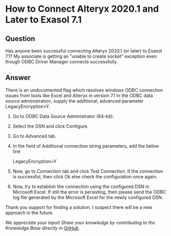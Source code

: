 # How to Connect Alteryx 2020.1 and Later to Exasol 7.1

## Question
Has anyone been successful connecting Alteryx 2020.1 (or later) to Exasol 7.1?  My associate is getting an "unable to create socket" exception even though ODBC Driver Manager connects successfully.

## Answer
There is an undocumented flag which resolves windows ODBC connection issues from tools like Excel and Alteryx in version 7.1
In the ODBC data source administration, supply the additional, advanced parameter LegacyEncryption=Y.
1. Go to ODBC Data Source Administrator (64-bit).  
2. Select the DSN and click Configure.
3. Go to Advanced tab.
4. In the field of Additional connection string parameters, add the below line

    LegacyEncryption=Y
     
5. Now, go to Connection tab and click Test Connection. If the connection is successful, then click Ok else check the configuration once again.
6. Now, try to establish the connection using the configured DSN in Microsoft Excel. If still the error is persisting, then please send the ODBC log file generated by the Microsoft Excel for the newly configured DSN.

Thank you support for finding a solution.  I suspect there will be a new approach in the future.

*We appreciate your input! Share your knowledge by contributing to the Knowledge Base directly in [GitHub](https://github.com/exasol/public-knowledgebase).* 
